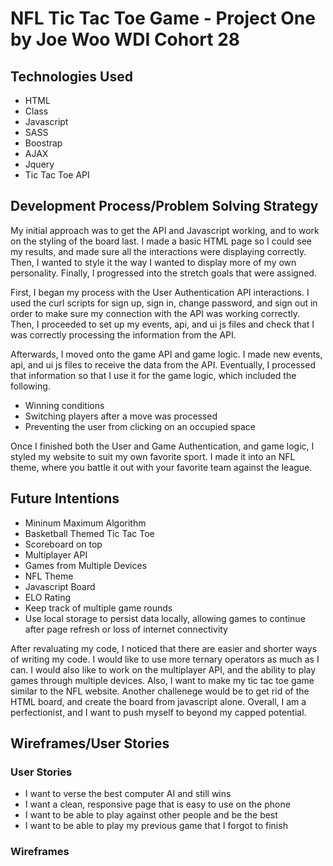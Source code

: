 # NFL Tic Tac Toe Game - Project One by Joe Woo WDI Cohort 28

## Technologies Used
- HTML
- Class
- Javascript
- SASS
- Boostrap
- AJAX
- Jquery
- Tic Tac Toe API

## Development Process/Problem Solving Strategy
My initial approach was to get the API and Javascript working, and to work on the styling of the board last. I made a basic HTML page so I could see my results, and made sure all the interactions were displaying correctly. Then, I wanted to style it the way I wanted to display more of my own personality. Finally, I progressed into the stretch goals that were assigned.

First, I began my process with the User Authentication API interactions. I used the curl scripts for sign up, sign in, change password, and sign out in order to make sure my connection with the API was working correctly. Then, I proceeded to set up my events, api, and ui js files and check that I was correctly processing the information from the API.

Afterwards, I moved onto the game API and game logic. I made new events, api, and ui js files to receive the data from the API. Eventually, I processed that information so that I use it for the game logic, which included the following.
  - Winning conditions
  - Switching players after a move was processed
  - Preventing the user from clicking on an occupied space

Once I finished both the User and Game Authentication, and game logic, I styled my website to suit my own favorite sport. I made it into an NFL theme, where you battle it out with your favorite team against the league.

## Future Intentions
- Mininum Maximum Algorithm
- Basketball Themed Tic Tac Toe
- Scoreboard on top
- Multiplayer API
- Games from Multiple Devices
- NFL Theme
- Javascript Board
- ELO Rating
- Keep track of multiple game rounds
- Use local storage to persist data locally, allowing games to continue after page refresh or loss of internet connectivity

After revaluating my code, I noticed that there are easier and shorter ways of writing my code. I would like to use more ternary operators as much as I can. I would also like to work on the multiplayer API, and the ability to play games through multiple devices. Also, I want to make my tic tac toe game similar to the NFL website. Another challenege would be to get rid of the HTML board, and create the board from javascript alone. Overall, I am a perfectionist, and I want to push myself to beyond my capped potential.

## Wireframes/User Stories
### User Stories
- I want to verse the best computer AI and still wins
- I want a clean, responsive page that is easy to use on the phone
- I want to be able to play against other people and be the best
- I want to be able to play my previous game that I forgot to finish

### Wireframes
